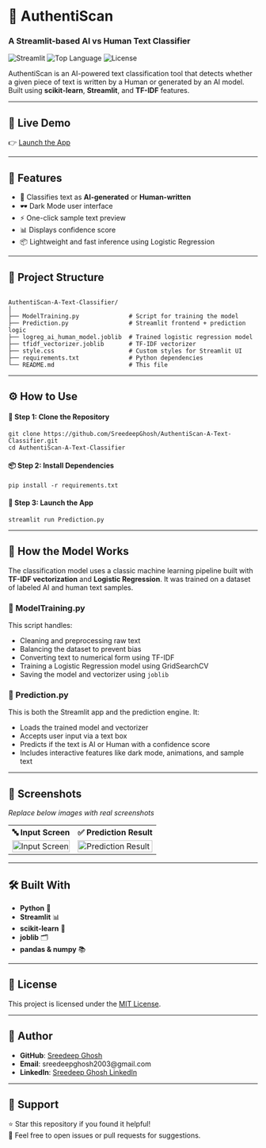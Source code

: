 <h1>🤖 AuthentiScan</h1>
<h3>A Streamlit-based AI vs Human Text Classifier</h3>

<p>
  <img src="https://img.shields.io/badge/Streamlit-Deployed-brightgreen" alt="Streamlit">
  <img src="https://img.shields.io/github/languages/top/SreedeepGhosh/AuthentiScan-A-Text-Classifier" alt="Top Language">
  <img src="https://img.shields.io/github/license/SreedeepGhosh/AuthentiScan-A-Text-Classifier" alt="License">
</p>

<p>
  AuthentiScan is an AI-powered text classification tool that detects whether a given piece of text is written by a Human or generated by an AI model. Built using <strong>scikit-learn</strong>, <strong>Streamlit</strong>, and <strong>TF-IDF</strong> features.
</p>

<hr>

<h2>🚀 Live Demo</h2>
<p>👉 <a href="https://aidetector003.streamlit.app" target="_blank">Launch the App</a></p>

<hr>

<h2>📌 Features</h2>
<ul>
  <li>🧠 Classifies text as <strong>AI-generated</strong> or <strong>Human-written</strong></li>
  <li>🕶️ Dark Mode user interface</li>
  <li>⚡ One-click sample text preview</li>
  <li>📊 Displays confidence score</li>
  <li>📦 Lightweight and fast inference using Logistic Regression</li>
</ul>

<hr>

<h2>📁 Project Structure</h2>
<pre><code>
AuthentiScan-A-Text-Classifier/
│
├── ModelTraining.py              # Script for training the model
├── Prediction.py                 # Streamlit frontend + prediction logic
├── logreg_ai_human_model.joblib  # Trained logistic regression model
├── tfidf_vectorizer.joblib       # TF-IDF vectorizer
├── style.css                     # Custom styles for Streamlit UI
├── requirements.txt              # Python dependencies
└── README.md                     # This file
</code></pre>

<hr>

<h2>⚙️ How to Use</h2>

<h4>🔧 Step 1: Clone the Repository</h4>
<pre><code>git clone https://github.com/SreedeepGhosh/AuthentiScan-A-Text-Classifier.git
cd AuthentiScan-A-Text-Classifier</code></pre>

<h4>📦 Step 2: Install Dependencies</h4>
<pre><code>pip install -r requirements.txt</code></pre>

<h4>🚀 Step 3: Launch the App</h4>
<pre><code>streamlit run Prediction.py</code></pre>

<hr>

<h2>🧪 How the Model Works</h2>
<p>
The classification model uses a classic machine learning pipeline built with <strong>TF-IDF vectorization</strong> and <strong>Logistic Regression</strong>. It was trained on a dataset of labeled AI and human text samples.
</p>

<h3>📌 ModelTraining.py</h3>
<p>
This script handles:
<ul>
  <li>Cleaning and preprocessing raw text</li>
  <li>Balancing the dataset to prevent bias</li>
  <li>Converting text to numerical form using TF-IDF</li>
  <li>Training a Logistic Regression model using GridSearchCV</li>
  <li>Saving the model and vectorizer using <code>joblib</code></li>
</ul>
</p>

<h3>📌 Prediction.py</h3>
<p>
This is both the Streamlit app and the prediction engine. It:
<ul>
  <li>Loads the trained model and vectorizer</li>
  <li>Accepts user input via a text box</li>
  <li>Predicts if the text is AI or Human with a confidence score</li>
  <li>Includes interactive features like dark mode, animations, and sample text</li>
</ul>
</p>

<hr>

<h2>📸 Screenshots</h2>
<p><em>Replace below images with real screenshots</em></p>
<table>
  <tr>
    <th>🔤 Input Screen</th>
    <th>✅ Prediction Result</th>
  </tr>
  <tr>
    <td><img src="assets/input.png" alt="Input Screen" width="100%"></td>
    <td><img src="assets/result.png" alt="Prediction Result" width="100%"></td>
  </tr>
</table>

<hr>

<h2>🛠️ Built With</h2>
<ul>
  <li><strong>Python</strong> 🐍</li>
  <li><strong>Streamlit</strong> 📊</li>
  <li><strong>scikit-learn</strong> 🤖</li>
  <li><strong>joblib</strong> 🗂️</li>
  <li><strong>pandas & numpy</strong> 📚</li>
</ul>

<hr>

<h2>📜 License</h2>
<p>This project is licensed under the <a href="LICENSE">MIT License</a>.</p>

<hr>

<h2>👤 Author</h2>
<ul>
  <li><strong>GitHub</strong>: <a href="https://github.com/SreedeepGhosh" target="_blank">Sreedeep Ghosh</a></li>
  <li><strong>Email</strong>: sreedeepghosh2003@gmail.com</li>
  <li><strong>LinkedIn</strong>: <a href="https://linkedin.com/in/sreedeep-ghosh-8309b4273" target="_blank">Sreedeep Ghosh LinkedIn</a></li>
</ul>

<hr>

<h2>🌟 Support</h2>
<p>
⭐ Star this repository if you found it helpful!<br>
💬 Feel free to open issues or pull requests for suggestions.
</p>

